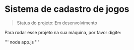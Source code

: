 <h1>Sistema de cadastro de jogos</h1>

> Status do projeto: Em desenvolvimento 

Para rodar esse projeto na sua máquina, por favor digite:

'''
node app.js
'''
